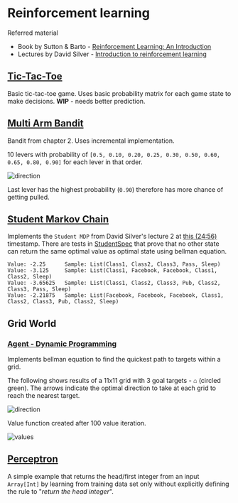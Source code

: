 # Reinforcement learning

Referred material

- Book by Sutton & Barto - [Reinforcement Learning: An Introduction](http://incompleteideas.net/book/the-book-2nd.html)
- Lectures by David Silver - [Introduction to reinforcement learning](https://www.youtube.com/playlist?list=PLqYmG7hTraZDM-OYHWgPebj2MfCFzFObQ) 

## [Tic-Tac-Toe](/src/main/scala/tictactoe/)

Basic tic-tac-toe game. Uses basic probability matrix for each game state to make decisions. **WIP** - needs better prediction.

## [Multi Arm Bandit](/src/main/scala/bandit/Bandit.scala)
Bandit from chapter 2. Uses incremental implementation.

10 levers with probability of `[0.5, 0.10, 0.20, 0.25, 0.30, 0.50, 0.60, 0.65, 0.80, 0.90]` for each lever in that order. 

![direction](doc/img/bandit.png "bandit")

Last lever has the highest probability (`0.90`) therefore has more chance of getting pulled.

## [Student Markov Chain](/src/main/scala/lecture/Student.scala)

Implements the `Student MDP` from David Silver's lecture 2 at [this (24:56)](https://youtu.be/lfHX2hHRMVQ?list=PLqYmG7hTraZDM-OYHWgPebj2MfCFzFObQ&t=1496) timestamp.
There are tests in [StudentSpec](/src/test/scala/lecture/StudentSpec.scala) that prove that no other state can 
return the same optimal value as optimal state using bellman equation.  

```console
Value: -2.25      Sample: List(Class1, Class2, Class3, Pass, Sleep)
Value: -3.125     Sample: List(Class1, Facebook, Facebook, Class1, Class2, Sleep)
Value: -3.65625   Sample: List(Class1, Class2, Class3, Pub, Class2, Class3, Pass, Sleep)
Value: -2.21875   Sample: List(Facebook, Facebook, Facebook, Class1, Class2, Class3, Pub, Class2, Sleep)
```

## Grid World

### [Agent - Dynamic Programming](/src/main/scala/grid/AgentDP.scala)

Implements bellman equation to find the quickest path to targets within a grid. 

The following shows results of a 11x11 grid with 3 goal targets - ⌂ (circled green). The arrows indicate the optimal direction 
to take at each grid to reach the nearest target.  

![direction](doc/img/grid_direction.png "direction")

Value function created after 100 value iteration.
 
![values](doc/img/grid_values.png "value function")

## [Perceptron](/src/main/scala/neuron/Perceptron.scala)

A simple example that returns the head/first integer from an input `Array[Int]` by learning from training data set only 
without explicitly defining the rule to "_return the head integer_".   